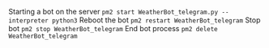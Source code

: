 Starting a bot on the server
`pm2 start WeatherBot_telegram.py --interpreter python3`
Reboot the bot
`pm2 restart WeatherBot_telegram`
Stop bot 
`pm2 stop WeatherBot_telegram`
End bot process
`pm2 delete WeatherBot_telegram`
